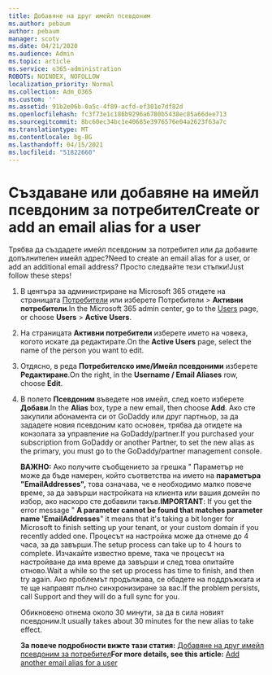 ```yaml
---
title: Добавяне на друг имейл псевдоним
ms.author: pebaum
author: pebaum
manager: scotv
ms.date: 04/21/2020
ms.audience: Admin
ms.topic: article
ms.service: o365-administration
ROBOTS: NOINDEX, NOFOLLOW
localization_priority: Normal
ms.collection: Adm_O365
ms.custom: ''
ms.assetid: 91b2e06b-0a5c-4f89-acfd-ef301e7df82d
ms.openlocfilehash: fc3f73e1c186b9296a6780b5438ec85a66dee713
ms.sourcegitcommit: 8bc60ec34bc1e40685e3976576e04a2623f63a7c
ms.translationtype: MT
ms.contentlocale: bg-BG
ms.lasthandoff: 04/15/2021
ms.locfileid: "51822660"
---
```

# <a name="create-or-add-an-email-alias-for-a-user"></a><span data-ttu-id="e38ce-102">Създаване или добавяне на имейл псевдоним за потребител</span><span class="sxs-lookup"><span data-stu-id="e38ce-102">Create or add an email alias for a user</span></span>

<span data-ttu-id="e38ce-103">Трябва да създадете имейл псевдоним за потребител или да добавите допълнителен имейл адрес?</span><span class="sxs-lookup"><span data-stu-id="e38ce-103">Need to create an email alias for a user, or add an additional email address?</span></span> <span data-ttu-id="e38ce-104">Просто следвайте тези стъпки!</span><span class="sxs-lookup"><span data-stu-id="e38ce-104">Just follow these steps!</span></span>
  
1. <span data-ttu-id="e38ce-105">В центъра за администриране на Microsoft 365 отидете на страницата [Потребители](https://go.microsoft.com/fwlink/p/?linkid=834822) или изберете Потребители   >  **Активни потребители**.</span><span class="sxs-lookup"><span data-stu-id="e38ce-105">In the Microsoft 365 admin center, go to the [Users](https://go.microsoft.com/fwlink/p/?linkid=834822) page, or choose **Users** > **Active Users**.</span></span>
    
2. <span data-ttu-id="e38ce-106">На страницата **Активни потребители** изберете името на човека, когото искате да редактирате.</span><span class="sxs-lookup"><span data-stu-id="e38ce-106">On the **Active Users** page, select the name of the person you want to edit.</span></span> 
    
3. <span data-ttu-id="e38ce-107">Отдясно, в реда **Потребителско име/Имейл псевдоними** изберете **Редактиране**.</span><span class="sxs-lookup"><span data-stu-id="e38ce-107">On the right, in the **Username / Email Aliases** row, choose **Edit**.</span></span>
    
4. <span data-ttu-id="e38ce-108">В полето **Псевдоним** въведете нов имейл, след което изберете **Добави**.</span><span class="sxs-lookup"><span data-stu-id="e38ce-108">In the **Alias** box, type a new email, then choose **Add**.</span></span> <span data-ttu-id="e38ce-109">Ако сте закупили абонамента си от GoDaddy или друг партньор, за да зададете новия псевдоним като основен, трябва да отидете на конзолата за управление на GoDaddy/partner.</span><span class="sxs-lookup"><span data-stu-id="e38ce-109">If you purchased your subscription from GoDaddy or another Partner, to set the new alias as the primary, you must go to the GoDaddy/partner management console.</span></span> 
    
    <span data-ttu-id="e38ce-110">**ВАЖНО:** Ако получите съобщението за грешка " Параметър не може да бъде намерен, който съответства на името на **параметъра "EmailAddresses",** това означава, че е необходимо малко повече време, за да завърши настройката на клиента или вашия домейн по избор, ако наскоро сте добавили такъв.</span><span class="sxs-lookup"><span data-stu-id="e38ce-110">**IMPORTANT**: If you get the error message " **A parameter cannot be found that matches parameter name 'EmailAddresses**" it means that it's taking a bit longer for Microsoft to finish setting up your tenant, or your custom domain if you recently added one.</span></span> <span data-ttu-id="e38ce-111">Процесът на настройка може да отнеме до 4 часа, за да завърши.</span><span class="sxs-lookup"><span data-stu-id="e38ce-111">The setup process can take up to 4 hours to complete.</span></span> <span data-ttu-id="e38ce-112">Изчакайте известно време, така че процесът на настройване да има време да завърши и след това опитайте отново.</span><span class="sxs-lookup"><span data-stu-id="e38ce-112">Wait a while so the set up process has time to finish, and then try again.</span></span> <span data-ttu-id="e38ce-113">Ако проблемът продължава, се обадете на поддръжката и те ще направят пълно синхронизиране за вас.</span><span class="sxs-lookup"><span data-stu-id="e38ce-113">If the problem persists, call Support and they will do a full sync for you.</span></span>
    
    <span data-ttu-id="e38ce-114">Обикновено отнема около 30 минути, за да в сила новият псевдоним.</span><span class="sxs-lookup"><span data-stu-id="e38ce-114">It usually takes about 30 minutes for the new alias to take effect.</span></span>
    
    <span data-ttu-id="e38ce-115">**За повече подробности вижте тази статия:** [Добавяне на друг имейл псевдоним за потребител](https://docs.microsoft.com/microsoft-365/admin/email/add-another-email-alias-for-a-user)</span><span class="sxs-lookup"><span data-stu-id="e38ce-115">**For more details, see this article:** [Add another email alias for a user](https://docs.microsoft.com/microsoft-365/admin/email/add-another-email-alias-for-a-user)</span></span>
    

